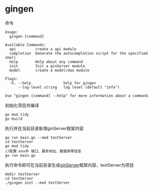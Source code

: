 # gingen
命令
```
Usage:
  gingen [command]

Available Commands:
  api         create a api module
  completion  Generate the autocompletion script for the specified shell
  help        Help about any command
  init        Init a ginServer module
  model       create a model/dao module

Flags:
  -h, --help               help for gingen
      --log-level string   log level (default "info")

Use "gingen [command] --help" for more information about a command.

```
初始化项目并编译
```
go mod tidy
go build
```
执行并在当前目录新增ginServer框架内容
```
go run main.go --mod testServer
cd testServer
go mod tidy
//配置.env中 端口、服务地址、数据库等信息
go run main.go 
```

执行命令即可在当前目录生成[ginServer](https://github.com/Benny66/ginServer.git)框架内容，testServer为项目


```
mkdir testServer
cd testServer
./gingen init --mod testServer
```